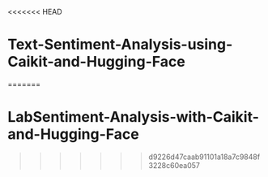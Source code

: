 <<<<<<< HEAD
# Text-Sentiment-Analysis-using-Caikit-and-Hugging-Face
=======
# LabSentiment-Analysis-with-Caikit-and-Hugging-Face
>>>>>>> d9226d47caab91101a18a7c9848f3228c60ea057
